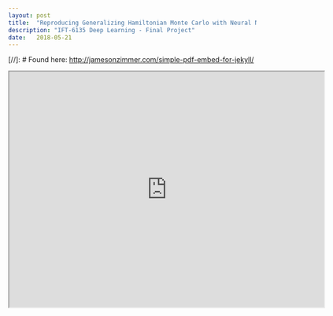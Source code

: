 ```yaml
---
layout: post
title:  "Reproducing Generalizing Hamiltonian Monte Carlo with Neural Networks"
description: "IFT-6135 Deep Learning - Final Project"
date:   2018-05-21
---
```


[//]: # Found here: http://jamesonzimmer.com/simple-pdf-embed-for-jekyll/
<iframe src="https://drive.google.com/file/d/16p5oBQ275LZfQOsRoTlzvyecaIQ_4ZKE/preview" width="640" height="480"></iframe>